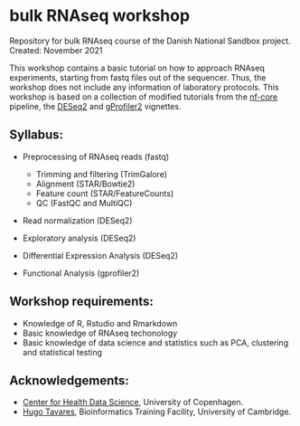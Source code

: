 # bulk RNAseq workshop
Repository for bulk RNAseq course of the Danish National Sandbox project.
Created: November 2021

This workshop contains a basic tutorial on how to approach RNAseq experiments, starting from fastq files out of the sequencer. Thus, the workshop does not include any information of laboratory protocols. This workshop is based on a collection of modified tutorials from the [nf-core](https://nf-co.re/rnaseq) pipeline, the [DESeq2](https://www.bioconductor.org/packages/devel/bioc/vignettes/DESeq2/inst/doc/DESeq2.html) and [gProfiler2](https://cran.r-project.org/web/packages/gprofiler2/vignettes/gprofiler2.html) vignettes.

## Syllabus:
- Preprocessing of RNAseq reads (fastq) 
	- Trimming and filtering (TrimGalore)
	- Alignment (STAR/Bowtie2)
	- Feature count (STAR/FeatureCounts)
	- QC (FastQC and MultiQC)

- Read normalization (DESeq2)
- Exploratory analysis (DESeq2)
- Differential Expression Analysis (DESeq2)
- Functional Analysis (gprofiler2)

## Workshop requirements:
- Knowledge of R, Rstudio and Rmarkdown
- Basic knowledge of RNAseq techonology
- Basic knowledge of data science and statistics such as PCA, clustering and statistical testing

## Acknowledgements:
- [Center for Health Data Science](https://heads.ku.dk/), University of Copenhagen.
- [Hugo Tavares](https://bioinfotraining.bio.cam.ac.uk/about), Bioinformatics Training Facility, University of Cambridge.

